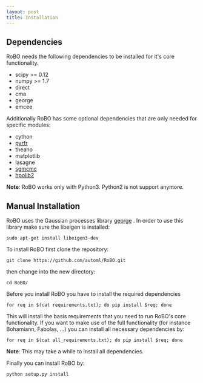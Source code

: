 ```yaml
---
layout: post
title: Installation
---
```



## Dependencies

RoBO needs the following dependencies to be installed for it's core functionality.

* scipy >= 0.12
* numpy >= 1.7
* direct
* cma
* george
* emcee

Additionally RoBO has some optional dependencies that are only needed for specific modules:

* cython
* [pyrfr](https://bitbucket.org/aadfreiburg/random_forest_run/)
* theano
* matplotlib
* lasagne
* [sgmcmc](https://github.com/stokasto/sgmcmc)
* [hpolib2](https://github.com/automl/HPOlib2)


**Note**: RoBO works only with Python3. Python2 is not support anymore.


## Manual Installation

RoBO uses the Gaussian processes library [george](https://github.com/dfm/george) . In order to use this library make sure the libeigen is installed:

    sudo apt-get install libeigen3-dev


To install RoBO first clone the repository:

    git clone https://github.com/automl/RoBO.git

then change into the new directory:

    cd RoBO/

Before you install RoBO you have to install the required dependencies

    for req in $(cat requirements.txt); do pip install $req; done

This will install the basis requirements that you need to run RoBO's core functionality. If you want to make
use of the full functionality (for instance Bohamiann, Fabolas, ...) you can install all necessary dependencies
by:

    for req in $(cat all_requirements.txt); do pip install $req; done

**Note**: This may take a while to install all dependencies.

Finally you can install RoBO by:

    python setup.py install

